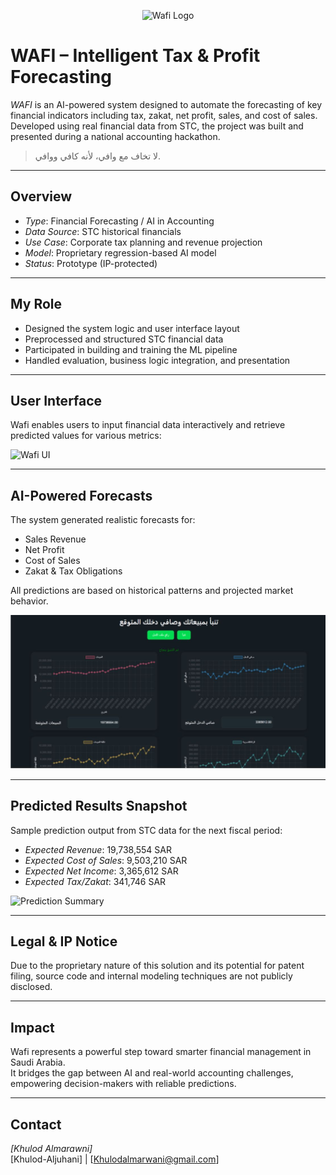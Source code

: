 <p align="center">
  <img src="images/wafi-header.png" alt="Wafi Logo" width="500"/>
</p>

# WAFI – Intelligent Tax & Profit Forecasting

*WAFI* is an AI-powered system designed to automate the forecasting of key financial indicators including tax, zakat, net profit, sales, and cost of sales.  
Developed using real financial data from STC, the project was built and presented during a national accounting hackathon.

> لا تخاف مع وافي، لأنه كافي ووافي.

---

## Overview

- *Type*: Financial Forecasting / AI in Accounting  
- *Data Source*: STC historical financials  
- *Use Case*: Corporate tax planning and revenue projection  
- *Model*: Proprietary regression-based AI model  
- *Status*: Prototype (IP-protected)

---

## My Role

- Designed the system logic and user interface layout  
- Preprocessed and structured STC financial data  
- Participated in building and training the ML pipeline  
- Handled evaluation, business logic integration, and presentation

---

## User Interface

Wafi enables users to input financial data interactively and retrieve predicted values for various metrics:

![Wafi UI](wafi-ui.png)

---

## AI-Powered Forecasts

The system generated realistic forecasts for:

- Sales Revenue  
- Net Profit  
- Cost of Sales  
- Zakat & Tax Obligations

All predictions are based on historical patterns and projected market behavior.

![Forecast Charts](wafi.graph.png)

---

## Predicted Results Snapshot

Sample prediction output from STC data for the next fiscal period:

- *Expected Revenue*: 19,738,554 SAR  
- *Expected Cost of Sales*: 9,503,210 SAR  
- *Expected Net Income*: 3,365,612 SAR  
- *Expected Tax/Zakat*: 341,746 SAR

![Prediction Summary](wafi.result.png)

---

## Legal & IP Notice

Due to the proprietary nature of this solution and its potential for patent filing, source code and internal modeling techniques are not publicly disclosed.

---

## Impact

Wafi represents a powerful step toward smarter financial management in Saudi Arabia.  
It bridges the gap between AI and real-world accounting challenges, empowering decision-makers with reliable predictions.

---

## Contact

*[Khulod Almarawni]*  
[Khulod-Aljuhani] | [Khulodalmarwani@gmail.com]
